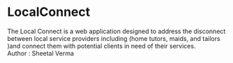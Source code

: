 # LocalConnect
The Local Connect is a web application designed to address the disconnect between local service providers including (home tutors, maids, and tailors )and connect them with potential clients in  need of their services.
<br>
Author : Sheetal Verma
